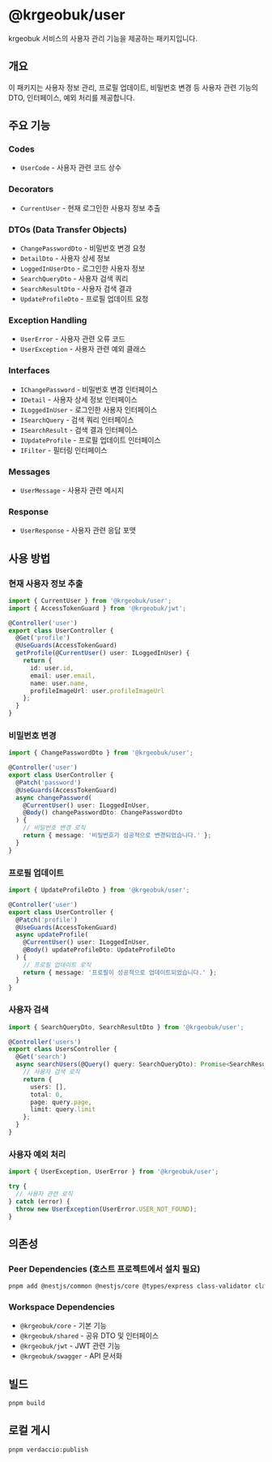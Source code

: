 # @krgeobuk/user

krgeobuk 서비스의 사용자 관리 기능을 제공하는 패키지입니다.

## 개요

이 패키지는 사용자 정보 관리, 프로필 업데이트, 비밀번호 변경 등 사용자 관련 기능의 DTO, 인터페이스, 예외 처리를 제공합니다.

## 주요 기능

### Codes
- `UserCode` - 사용자 관련 코드 상수

### Decorators
- `CurrentUser` - 현재 로그인한 사용자 정보 추출

### DTOs (Data Transfer Objects)
- `ChangePasswordDto` - 비밀번호 변경 요청
- `DetailDto` - 사용자 상세 정보
- `LoggedInUserDto` - 로그인한 사용자 정보
- `SearchQueryDto` - 사용자 검색 쿼리
- `SearchResultDto` - 사용자 검색 결과
- `UpdateProfileDto` - 프로필 업데이트 요청

### Exception Handling
- `UserError` - 사용자 관련 오류 코드
- `UserException` - 사용자 관련 예외 클래스

### Interfaces
- `IChangePassword` - 비밀번호 변경 인터페이스
- `IDetail` - 사용자 상세 정보 인터페이스
- `ILoggedInUser` - 로그인한 사용자 인터페이스
- `ISearchQuery` - 검색 쿼리 인터페이스
- `ISearchResult` - 검색 결과 인터페이스
- `IUpdateProfile` - 프로필 업데이트 인터페이스
- `IFilter` - 필터링 인터페이스

### Messages
- `UserMessage` - 사용자 관련 메시지

### Response
- `UserResponse` - 사용자 관련 응답 포맷

## 사용 방법

### 현재 사용자 정보 추출

```typescript
import { CurrentUser } from '@krgeobuk/user';
import { AccessTokenGuard } from '@krgeobuk/jwt';

@Controller('user')
export class UserController {
  @Get('profile')
  @UseGuards(AccessTokenGuard)
  getProfile(@CurrentUser() user: ILoggedInUser) {
    return {
      id: user.id,
      email: user.email,
      name: user.name,
      profileImageUrl: user.profileImageUrl
    };
  }
}
```

### 비밀번호 변경

```typescript
import { ChangePasswordDto } from '@krgeobuk/user';

@Controller('user')
export class UserController {
  @Patch('password')
  @UseGuards(AccessTokenGuard)
  async changePassword(
    @CurrentUser() user: ILoggedInUser,
    @Body() changePasswordDto: ChangePasswordDto
  ) {
    // 비밀번호 변경 로직
    return { message: '비밀번호가 성공적으로 변경되었습니다.' };
  }
}
```

### 프로필 업데이트

```typescript
import { UpdateProfileDto } from '@krgeobuk/user';

@Controller('user')
export class UserController {
  @Patch('profile')
  @UseGuards(AccessTokenGuard)
  async updateProfile(
    @CurrentUser() user: ILoggedInUser,
    @Body() updateProfileDto: UpdateProfileDto
  ) {
    // 프로필 업데이트 로직
    return { message: '프로필이 성공적으로 업데이트되었습니다.' };
  }
}
```

### 사용자 검색

```typescript
import { SearchQueryDto, SearchResultDto } from '@krgeobuk/user';

@Controller('users')
export class UsersController {
  @Get('search')
  async searchUsers(@Query() query: SearchQueryDto): Promise<SearchResultDto> {
    // 사용자 검색 로직
    return {
      users: [],
      total: 0,
      page: query.page,
      limit: query.limit
    };
  }
}
```

### 사용자 예외 처리

```typescript
import { UserException, UserError } from '@krgeobuk/user';

try {
  // 사용자 관련 로직
} catch (error) {
  throw new UserException(UserError.USER_NOT_FOUND);
}
```

## 의존성

### Peer Dependencies (호스트 프로젝트에서 설치 필요)
```bash
pnpm add @nestjs/common @nestjs/core @types/express class-validator class-transformer typescript
```

### Workspace Dependencies
- `@krgeobuk/core` - 기본 기능
- `@krgeobuk/shared` - 공유 DTO 및 인터페이스
- `@krgeobuk/jwt` - JWT 관련 기능
- `@krgeobuk/swagger` - API 문서화

## 빌드

```bash
pnpm build
```

## 로컬 게시

```bash
pnpm verdaccio:publish
```